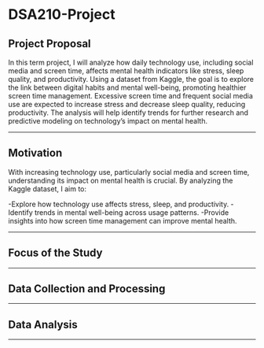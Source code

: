 # DSA210-Project

## **Project Proposal**
In this term project, I will analyze how daily technology use, including social media and screen time, affects mental health indicators like stress, sleep quality, and productivity. Using a dataset from Kaggle, the goal is to explore the link between digital habits and mental well-being, promoting healthier screen time management. Excessive screen time and frequent social media use are expected to increase stress and decrease sleep quality, reducing productivity. The analysis will help identify trends for further research and predictive modeling on technology’s impact on mental health.

---
## **Motivation**
With increasing technology use, particularly social media and screen time, understanding its impact on mental health is crucial. By analyzing the Kaggle dataset, I aim to:

-Explore how technology use affects stress, sleep, and productivity.
-Identify trends in mental well-being across usage patterns.
-Provide insights into how screen time management can improve mental health.

---
## **Focus of the Study**

---
## **Data Collection and Processing**
---
## **Data Analysis**
---

